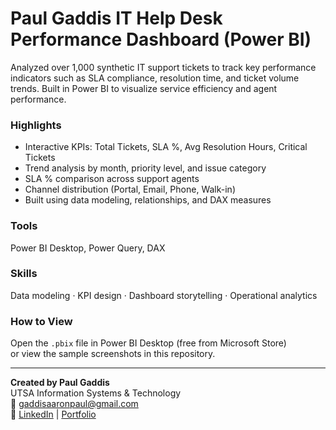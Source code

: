 # Paul Gaddis IT Help Desk Performance Dashboard (Power BI)

Analyzed over 1,000 synthetic IT support tickets to track key performance indicators such as SLA compliance, resolution time, and ticket volume trends. Built in Power BI to visualize service efficiency and agent performance.

### Highlights
- Interactive KPIs: Total Tickets, SLA %, Avg Resolution Hours, Critical Tickets  
- Trend analysis by month, priority level, and issue category  
- SLA % comparison across support agents  
- Channel distribution (Portal, Email, Phone, Walk-in)  
- Built using data modeling, relationships, and DAX measures  

### Tools
Power BI Desktop, Power Query, DAX

### Skills
Data modeling · KPI design · Dashboard storytelling · Operational analytics

### How to View
Open the `.pbix` file in Power BI Desktop (free from Microsoft Store)  
or view the sample screenshots in this repository.

---

**Created by Paul Gaddis**  
UTSA Information Systems & Technology  
📧 gaddisaaronpaul@gmail.com  
🔗 [LinkedIn](https://linkedin.com/in/paul-gaddis-5a1165298) | [Portfolio](https://github.com/PaulGaddis1/paul-gaddis-analytics-portfolio)

